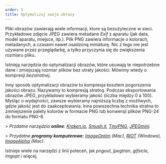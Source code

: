 ```yaml
---
order: 5
title: Optymalizuj swoje obrazy
---
```


Pliki obrazów zawierają wiele informacji, ktore są bezużyteczne w sieci. Przykładowe zdjęcie JPEG zawiera metadane *Exif* z aparatu (jak data, model aparatu, miejsce, itp.). Plik PNG zawiera informacje o kolorach, metadanych, a czasami nawet osadzoną miniaturę. Nic z tego nie jest używane przez przeglądarkę, a tylko przyczynia się do zwiększenia rozmiaru pliku.

Istnieją narzędzia do optymalizacji obrazów, które usuwają te niepotrzebne dane i zmiejszają rozmiar plików bez utraty jakości. Mówimy wtedy o kompresji *bezstratnej*.

Inny sposób optymalizacji obrazów to kompresja kosztem pogorszenia jakości obrazu. Nazywamy to kompresją *stratną*. Podczas eksportowania obrazów JPEG, przykładowo wybieramy jakość (liczba między 0 a 100). Myśląc o wydajności, zawsze wybieramy najniższą liczbę z możliwych, gdzie jakość jest do zaakceptowania. Inna powszechna technika stratna to zmniejszenie palety kolorów w formacie PNG lub konwersji plików PNG-24 do formatu PNG-8.

*> Przdatne narzędzia **online**: [Kraken.io](http://kraken.io), [Smush.it](http://www.smushit.com), [TinyPNG](http://tinypng.org/), [JPEGmini](http://jpegmini.com/).*

*> Przydatne **programy komputerowe**: [ImageOptim](http://imageoptim.com/) (Mac), [RIOT](http://luci.criosweb.ro/riot/download/) (Windows), [ImageAlpha](http://pngmini.com/) (Mac).*

Istnieje wiele na narzędzi z linii poleceń, jak *pngout*, *jpegtran*, *gifsicle*, *imgopt* i więcej.
